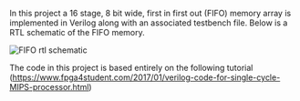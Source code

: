 In this project a 16 stage, 8 bit wide, first in first out (FIFO) memory array is implemented in Verilog along with an associated testbench file.
Below is a RTL schematic of the FIFO memory.

![FIFO rtl schematic](https://github.com/jdakrofi/FPGA_FIFO/assets/110293638/9fedfd8b-c14b-48bb-b7ae-eaf5f5c8d4a8)

The code in this project is based entirely on the following tutorial (https://www.fpga4student.com/2017/01/verilog-code-for-single-cycle-MIPS-processor.html)
